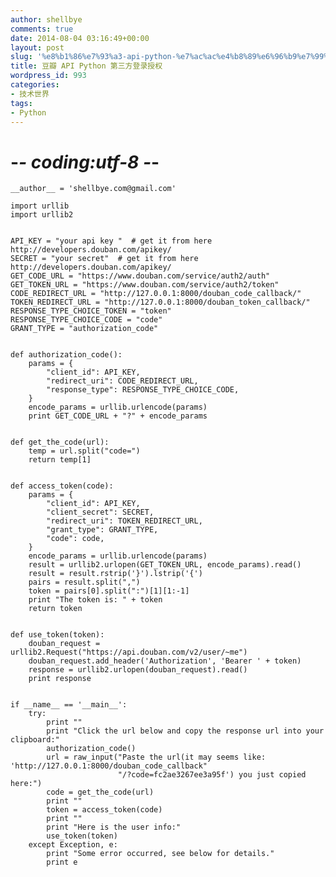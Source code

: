 ```yaml
---
author: shellbye
comments: true
date: 2014-08-04 03:16:49+00:00
layout: post
slug: '%e8%b1%86%e7%93%a3-api-python-%e7%ac%ac%e4%b8%89%e6%96%b9%e7%99%bb%e5%bd%95%e6%8e%88%e6%9d%83'
title: 豆瓣 API Python 第三方登录授权
wordpress_id: 993
categories:
- 技术世界
tags:
- Python
---
```


# -*- coding:utf-8 -*-
    __author__ = 'shellbye.com@gmail.com'
    
    import urllib
    import urllib2
    
    
    API_KEY = "your api key "  # get it from here http://developers.douban.com/apikey/
    SECRET = "your secret"  # get it from here http://developers.douban.com/apikey/
    GET_CODE_URL = "https://www.douban.com/service/auth2/auth"
    GET_TOKEN_URL = "https://www.douban.com/service/auth2/token"
    CODE_REDIRECT_URL = "http://127.0.0.1:8000/douban_code_callback/"
    TOKEN_REDIRECT_URL = "http://127.0.0.1:8000/douban_token_callback/"
    RESPONSE_TYPE_CHOICE_TOKEN = "token"
    RESPONSE_TYPE_CHOICE_CODE = "code"
    GRANT_TYPE = "authorization_code"
    
    
    def authorization_code():
        params = {
            "client_id": API_KEY,
            "redirect_uri": CODE_REDIRECT_URL,
            "response_type": RESPONSE_TYPE_CHOICE_CODE,
        }
        encode_params = urllib.urlencode(params)
        print GET_CODE_URL + "?" + encode_params
    
    
    def get_the_code(url):
        temp = url.split("code=")
        return temp[1]
    
    
    def access_token(code):
        params = {
            "client_id": API_KEY,
            "client_secret": SECRET,
            "redirect_uri": TOKEN_REDIRECT_URL,
            "grant_type": GRANT_TYPE,
            "code": code,
        }
        encode_params = urllib.urlencode(params)
        result = urllib2.urlopen(GET_TOKEN_URL, encode_params).read()
        result = result.rstrip('}').lstrip('{')
        pairs = result.split(",")
        token = pairs[0].split(":")[1][1:-1]
        print "The token is: " + token
        return token
    
    
    def use_token(token):
        douban_request = urllib2.Request("https://api.douban.com/v2/user/~me")
        douban_request.add_header('Authorization', 'Bearer ' + token)
        response = urllib2.urlopen(douban_request).read()
        print response
    
    
    if __name__ == '__main__':
        try:
            print ""
            print "Click the url below and copy the response url into your clipboard:"
            authorization_code()
            url = raw_input("Paste the url(it may seems like: 'http://127.0.0.1:8000/douban_code_callback"
                            "/?code=fc2ae3267ee3a95f') you just copied here:")
            code = get_the_code(url)
            print ""
            token = access_token(code)
            print ""
            print "Here is the user info:"
            use_token(token)
        except Exception, e:
            print "Some error occurred, see below for details."
            print e
